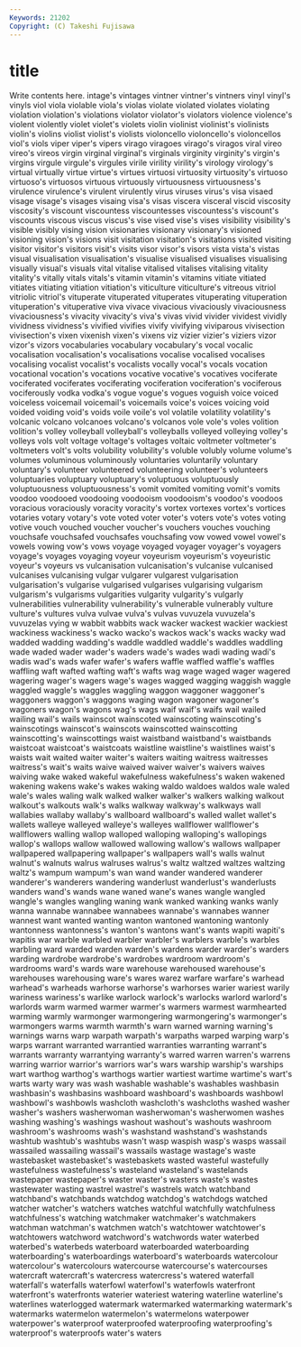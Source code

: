 ```yaml
---
Keywords: 21202 
Copyright: (C) Takeshi Fujisawa
---
```


# title

Write contents here.
intage's vintages vintner vintner's vintners vinyl
vinyl's vinyls viol viola violable viola's violas violate violated violates
violating violation violation's violations violator violator's violators violence violence's violent
violently violet violet's violets violin violinist violinist's violinists violin's violins
violist violist's violists violoncello violoncello's violoncellos viol's viols viper viper's
vipers virago viragoes virago's viragos viral vireo vireo's vireos virgin
virginal virginal's virginals virginity virginity's virgin's virgins virgule virgule's virgules
virile virility virility's virology virology's virtual virtually virtue virtue's virtues
virtuosi virtuosity virtuosity's virtuoso virtuoso's virtuosos virtuous virtuously virtuousness virtuousness's
virulence virulence's virulent virulently virus viruses virus's visa visaed visage
visage's visages visaing visa's visas viscera visceral viscid viscosity viscosity's
viscount viscountess viscountesses viscountess's viscount's viscounts viscous viscus viscus's vise
vised vise's vises visibility visibility's visible visibly vising vision visionaries
visionary visionary's visioned visioning vision's visions visit visitation visitation's visitations
visited visiting visitor visitor's visitors visit's visits visor visor's visors
vista vista's vistas visual visualisation visualisation's visualise visualised visualises visualising
visually visual's visuals vital vitalise vitalised vitalises vitalising vitality vitality's
vitally vitals vitals's vitamin vitamin's vitamins vitiate vitiated vitiates vitiating
vitiation vitiation's viticulture viticulture's vitreous vitriol vitriolic vitriol's vituperate vituperated
vituperates vituperating vituperation vituperation's vituperative viva vivace vivacious vivaciously vivaciousness
vivaciousness's vivacity vivacity's viva's vivas vivid vivider vividest vividly vividness
vividness's vivified vivifies vivify vivifying viviparous vivisection vivisection's vixen vixenish
vixen's vixens viz vizier vizier's viziers vizor vizor's vizors vocabularies
vocabulary vocabulary's vocal vocalic vocalisation vocalisation's vocalisations vocalise vocalised vocalises
vocalising vocalist vocalist's vocalists vocally vocal's vocals vocation vocational vocation's
vocations vocative vocative's vocatives vociferate vociferated vociferates vociferating vociferation vociferation's
vociferous vociferously vodka vodka's vogue vogue's vogues voguish voice voiced
voiceless voicemail voicemail's voicemails voice's voices voicing void voided voiding
void's voids voile voile's vol volatile volatility volatility's volcanic volcano
volcanoes volcano's volcanos vole vole's voles volition volition's volley volleyball
volleyball's volleyballs volleyed volleying volley's volleys vols volt voltage voltage's
voltages voltaic voltmeter voltmeter's voltmeters volt's volts volubility volubility's voluble
volubly volume volume's volumes voluminous voluminously voluntaries voluntarily voluntary voluntary's
volunteer volunteered volunteering volunteer's volunteers voluptuaries voluptuary voluptuary's voluptuous voluptuously
voluptuousness voluptuousness's vomit vomited vomiting vomit's vomits voodoo voodooed voodooing
voodooism voodooism's voodoo's voodoos voracious voraciously voracity voracity's vortex vortexes
vortex's vortices votaries votary votary's vote voted voter voter's voters
vote's votes voting votive vouch vouched voucher voucher's vouchers vouches
vouching vouchsafe vouchsafed vouchsafes vouchsafing vow vowed vowel vowel's vowels
vowing vow's vows voyage voyaged voyager voyager's voyagers voyage's voyages
voyaging voyeur voyeurism voyeurism's voyeuristic voyeur's voyeurs vs vulcanisation vulcanisation's
vulcanise vulcanised vulcanises vulcanising vulgar vulgarer vulgarest vulgarisation vulgarisation's vulgarise
vulgarised vulgarises vulgarising vulgarism vulgarism's vulgarisms vulgarities vulgarity vulgarity's vulgarly
vulnerabilities vulnerability vulnerability's vulnerable vulnerably vulture vulture's vultures vulva vulvae
vulva's vulvas vuvuzela vuvuzela's vuvuzelas vying w wabbit wabbits wack
wacker wackest wackier wackiest wackiness wackiness's wacko wacko's wackos wack's
wacks wacky wad wadded wadding wadding's waddle waddled waddle's waddles
waddling wade waded wader wader's waders wade's wades wadi wading
wadi's wadis wad's wads wafer wafer's wafers waffle waffled waffle's
waffles waffling waft wafted wafting waft's wafts wag wage waged
wager wagered wagering wager's wagers wage's wages wagged wagging waggish
waggle waggled waggle's waggles waggling waggon waggoner waggoner's waggoners waggon's
waggons waging wagon wagoner wagoner's wagoners wagon's wagons wag's wags
waif waif's waifs wail wailed wailing wail's wails wainscot wainscoted
wainscoting wainscoting's wainscotings wainscot's wainscots wainscotted wainscotting wainscotting's wainscottings waist
waistband waistband's waistbands waistcoat waistcoat's waistcoats waistline waistline's waistlines waist's
waists wait waited waiter waiter's waiters waiting waitress waitresses waitress's
wait's waits waive waived waiver waiver's waivers waives waiving wake
waked wakeful wakefulness wakefulness's waken wakened wakening wakens wake's wakes
waking waldo waldoes waldos wale waled wale's wales waling walk
walked walker walker's walkers walking walkout walkout's walkouts walk's walks
walkway walkway's walkways wall wallabies wallaby wallaby's wallboard wallboard's walled
wallet wallet's wallets walleye walleyed walleye's walleyes wallflower wallflower's wallflowers
walling wallop walloped walloping walloping's wallopings wallop's wallops wallow wallowed
wallowing wallow's wallows wallpaper wallpapered wallpapering wallpaper's wallpapers wall's walls
walnut walnut's walnuts walrus walruses walrus's waltz waltzed waltzes waltzing
waltz's wampum wampum's wan wand wander wandered wanderer wanderer's wanderers
wandering wanderlust wanderlust's wanderlusts wanders wand's wands wane waned wane's
wanes wangle wangled wangle's wangles wangling waning wank wanked wanking
wanks wanly wanna wannabe wannabee wannabees wannabe's wannabes wanner wannest
want wanted wanting wanton wantoned wantoning wantonly wantonness wantonness's wanton's
wantons want's wants wapiti wapiti's wapitis war warble warbled warbler
warbler's warblers warble's warbles warbling ward warded warden warden's wardens
warder warder's warders warding wardrobe wardrobe's wardrobes wardroom wardroom's wardrooms
ward's wards ware warehouse warehoused warehouse's warehouses warehousing ware's wares
warez warfare warfare's warhead warhead's warheads warhorse warhorse's warhorses warier
wariest warily wariness wariness's warlike warlock warlock's warlocks warlord warlord's
warlords warm warmed warmer warmer's warmers warmest warmhearted warming warmly
warmonger warmongering warmongering's warmonger's warmongers warms warmth warmth's warn warned
warning warning's warnings warns warp warpath warpath's warpaths warped warping
warp's warps warrant warranted warrantied warranties warranting warrant's warrants warranty
warrantying warranty's warred warren warren's warrens warring warrior warrior's warriors
war's wars warship warship's warships wart warthog warthog's warthogs wartier
wartiest wartime wartime's wart's warts warty wary was wash washable
washable's washables washbasin washbasin's washbasins washboard washboard's washboards washbowl washbowl's
washbowls washcloth washcloth's washcloths washed washer washer's washers washerwoman washerwoman's
washerwomen washes washing washing's washings washout washout's washouts washroom washroom's
washrooms wash's washstand washstand's washstands washtub washtub's washtubs wasn't wasp
waspish wasp's wasps wassail wassailed wassailing wassail's wassails wastage wastage's
waste wastebasket wastebasket's wastebaskets wasted wasteful wastefully wastefulness wastefulness's wasteland
wasteland's wastelands wastepaper wastepaper's waster waster's wasters waste's wastes wastewater
wasting wastrel wastrel's wastrels watch watchband watchband's watchbands watchdog watchdog's
watchdogs watched watcher watcher's watchers watches watchful watchfully watchfulness watchfulness's
watching watchmaker watchmaker's watchmakers watchman watchman's watchmen watch's watchtower watchtower's
watchtowers watchword watchword's watchwords water waterbed waterbed's waterbeds waterboard waterboarded
waterboarding waterboarding's waterboardings waterboard's waterboards watercolour watercolour's watercolours watercourse watercourse's
watercourses watercraft watercraft's watercress watercress's watered waterfall waterfall's waterfalls waterfowl
waterfowl's waterfowls waterfront waterfront's waterfronts waterier wateriest watering waterline waterline's
waterlines waterlogged watermark watermarked watermarking watermark's watermarks watermelon watermelon's watermelons
waterpower waterpower's waterproof waterproofed waterproofing waterproofing's waterproof's waterproofs water's waters
